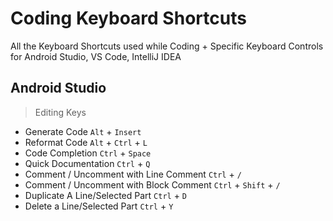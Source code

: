 # Coding Keyboard Shortcuts
All the Keyboard Shortcuts used while Coding + Specific Keyboard Controls for Android Studio, VS Code, IntelliJ IDEA


## Android Studio
> Editing Keys
- Generate Code ```Alt``` + ```Insert```
- Reformat Code  ```Alt``` + ```Ctrl``` + ```L```
- Code Completion ```Ctrl``` + ```Space```
- Quick Documentation ```Ctrl``` + ```Q```
- Comment / Uncomment with Line Comment ```Ctrl``` + ```/```
- Comment / Uncomment with Block Comment ```Ctrl``` + ```Shift``` + ```/```
- Duplicate A Line/Selected Part ```Ctrl``` + ```D```
- Delete a Line/Selected Part ```Ctrl``` + ```Y```






